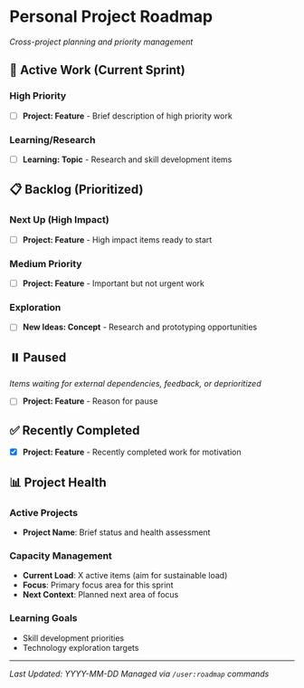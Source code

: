 # Personal Project Roadmap

*Cross-project planning and priority management*

## 🚧 Active Work (Current Sprint)

### High Priority
- [ ] **Project: Feature** - Brief description of high priority work

### Learning/Research
- [ ] **Learning: Topic** - Research and skill development items

## 📋 Backlog (Prioritized)

### Next Up (High Impact)
- [ ] **Project: Feature** - High impact items ready to start

### Medium Priority  
- [ ] **Project: Feature** - Important but not urgent work

### Exploration
- [ ] **New Ideas: Concept** - Research and prototyping opportunities

## ⏸️ Paused

*Items waiting for external dependencies, feedback, or deprioritized*

- [ ] **Project: Feature** - Reason for pause

## ✅ Recently Completed

- [x] **Project: Feature** - Recently completed work for motivation

## 📊 Project Health

### Active Projects
- **Project Name**: Brief status and health assessment

### Capacity Management
- **Current Load**: X active items (aim for sustainable load)
- **Focus**: Primary focus area for this sprint
- **Next Context**: Planned next area of focus

### Learning Goals
- Skill development priorities
- Technology exploration targets

---

*Last Updated: YYYY-MM-DD*
*Managed via `/user:roadmap` commands*